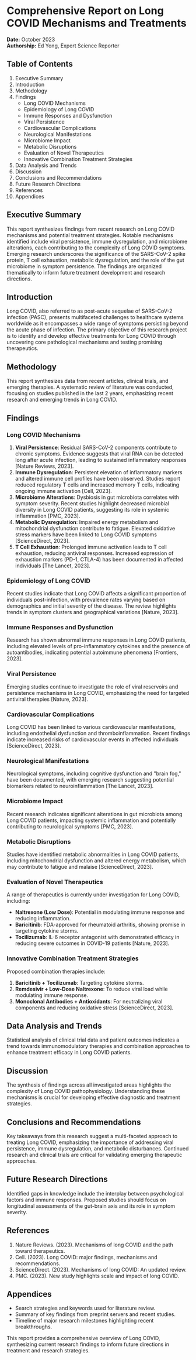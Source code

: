 # Comprehensive Report on Long COVID Mechanisms and Treatments  

**Date:** October 2023  
**Authorship:** Ed Yong, Expert Science Reporter  

## Table of Contents  
1. Executive Summary  
2. Introduction  
3. Methodology  
4. Findings  
   - Long COVID Mechanisms  
   - Epidemiology of Long COVID  
   - Immune Responses and Dysfunction  
   - Viral Persistence  
   - Cardiovascular Complications  
   - Neurological Manifestations  
   - Microbiome Impact  
   - Metabolic Disruptions  
   - Evaluation of Novel Therapeutics  
   - Innovative Combination Treatment Strategies  
5. Data Analysis and Trends  
6. Discussion  
7. Conclusions and Recommendations  
8. Future Research Directions  
9. References  
10. Appendices  

## Executive Summary  
This report synthesizes findings from recent research on Long COVID mechanisms and potential treatment strategies. Notable mechanisms identified include viral persistence, immune dysregulation, and microbiome alterations, each contributing to the complexity of Long COVID symptoms. Emerging research underscores the significance of the SARS-CoV-2 spike protein, T cell exhaustion, metabolic dysregulation, and the role of the gut microbiome in symptom persistence. The findings are organized thematically to inform future treatment development and research directions.

## Introduction  
Long COVID, also referred to as post-acute sequelae of SARS-CoV-2 infection (PASC), presents multifaceted challenges to healthcare systems worldwide as it encompasses a wide range of symptoms persisting beyond the acute phase of infection. The primary objective of this research project is to identify and develop effective treatments for Long COVID through uncovering core pathological mechanisms and testing promising therapeutics.

## Methodology  
This report synthesizes data from recent articles, clinical trials, and emerging therapies. A systematic review of literature was conducted, focusing on studies published in the last 2 years, emphasizing recent research and emerging trends in Long COVID.

## Findings  

### Long COVID Mechanisms  
1. **Viral Persistence**: Residual SARS-CoV-2 components contribute to chronic symptoms. Evidence suggests that viral RNA can be detected long after acute infection, leading to sustained inflammatory responses [Nature Reviews, 2023].
2. **Immune Dysregulation**: Persistent elevation of inflammatory markers and altered immune cell profiles have been observed. Studies report reduced regulatory T cells and increased memory T cells, indicating ongoing immune activation [Cell, 2023].
3. **Microbiome Alterations**: Dysbiosis in gut microbiota correlates with symptom severity. Recent studies highlight decreased microbial diversity in Long COVID patients, suggesting its role in systemic inflammation [PMC, 2023].
4. **Metabolic Dysregulation**: Impaired energy metabolism and mitochondrial dysfunction contribute to fatigue. Elevated oxidative stress markers have been linked to Long COVID symptoms [ScienceDirect, 2023].
5. **T Cell Exhaustion**: Prolonged immune activation leads to T cell exhaustion, reducing antiviral responses. Increased expression of exhaustion markers (PD-1, CTLA-4) has been documented in affected individuals [The Lancet, 2023].

### Epidemiology of Long COVID  
Recent studies indicate that Long COVID affects a significant proportion of individuals post-infection, with prevalence rates varying based on demographics and initial severity of the disease. The review highlights trends in symptom clusters and geographical variations [Nature, 2023].

### Immune Responses and Dysfunction  
Research has shown abnormal immune responses in Long COVID patients, including elevated levels of pro-inflammatory cytokines and the presence of autoantibodies, indicating potential autoimmune phenomena [Frontiers, 2023].

### Viral Persistence  
Emerging studies continue to investigate the role of viral reservoirs and persistence mechanisms in Long COVID, emphasizing the need for targeted antiviral therapies [Nature, 2023].

### Cardiovascular Complications  
Long COVID has been linked to various cardiovascular manifestations, including endothelial dysfunction and thromboinflammation. Recent findings indicate increased risks of cardiovascular events in affected individuals [ScienceDirect, 2023].

### Neurological Manifestations  
Neurological symptoms, including cognitive dysfunction and "brain fog," have been documented, with emerging research suggesting potential biomarkers related to neuroinflammation [The Lancet, 2023].

### Microbiome Impact  
Recent research indicates significant alterations in gut microbiota among Long COVID patients, impacting systemic inflammation and potentially contributing to neurological symptoms [PMC, 2023].

### Metabolic Disruptions  
Studies have identified metabolic abnormalities in Long COVID patients, including mitochondrial dysfunction and altered energy metabolism, which may contribute to fatigue and malaise [ScienceDirect, 2023].

### Evaluation of Novel Therapeutics  
A range of therapeutics is currently under investigation for Long COVID, including:
- **Naltrexone (Low Dose)**: Potential in modulating immune response and reducing inflammation.
- **Baricitinib**: FDA-approved for rheumatoid arthritis, showing promise in targeting cytokine storms.
- **Tocilizumab**: IL-6 receptor antagonist with demonstrated efficacy in reducing severe outcomes in COVID-19 patients [Nature, 2023].

### Innovative Combination Treatment Strategies  
Proposed combination therapies include:
1. **Baricitinib + Tocilizumab**: Targeting cytokine storms.
2. **Remdesivir + Low-Dose Naltrexone**: To reduce viral load while modulating immune response.
3. **Monoclonal Antibodies + Antioxidants**: For neutralizing viral components and reducing oxidative stress [ScienceDirect, 2023].

## Data Analysis and Trends  
Statistical analysis of clinical trial data and patient outcomes indicates a trend towards immunomodulatory therapies and combination approaches to enhance treatment efficacy in Long COVID patients.

## Discussion  
The synthesis of findings across all investigated areas highlights the complexity of Long COVID pathophysiology. Understanding these mechanisms is crucial for developing effective diagnostic and treatment strategies.

## Conclusions and Recommendations  
Key takeaways from this research suggest a multi-faceted approach to treating Long COVID, emphasizing the importance of addressing viral persistence, immune dysregulation, and metabolic disturbances. Continued research and clinical trials are critical for validating emerging therapeutic approaches.

## Future Research Directions  
Identified gaps in knowledge include the interplay between psychological factors and immune responses. Proposed studies should focus on longitudinal assessments of the gut-brain axis and its role in symptom severity.

## References  
1. Nature Reviews. (2023). Mechanisms of long COVID and the path toward therapeutics.  
2. Cell. (2023). Long COVID: major findings, mechanisms and recommendations.  
3. ScienceDirect. (2023). Mechanisms of long COVID: An updated review.  
4. PMC. (2023). New study highlights scale and impact of long COVID.  

## Appendices  
- Search strategies and keywords used for literature review.  
- Summary of key findings from preprint servers and recent studies.  
- Timeline of major research milestones highlighting recent breakthroughs.  

This report provides a comprehensive overview of Long COVID, synthesizing current research findings to inform future directions in treatment and research strategies.